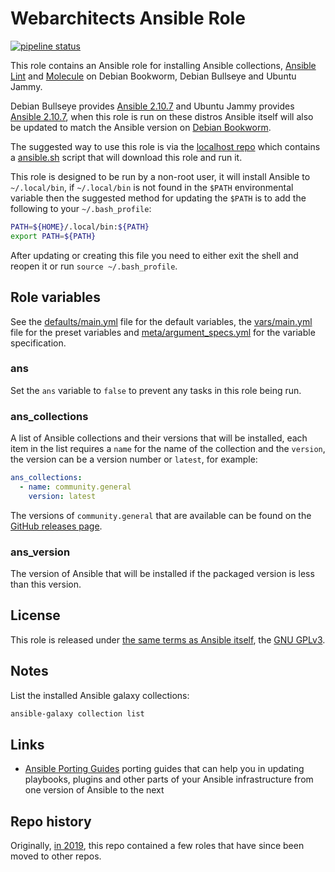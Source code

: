 # Webarchitects Ansible Role

[![pipeline status](https://git.coop/webarch/ansible/badges/master/pipeline.svg)](https://git.coop/webarch/ansible/-/commits/master)

This role contains an Ansible role for installing Ansible collections, [Ansible Lint](https://github.com/ansible/ansible-lint) and [Molecule](https://github.com/ansible-community/molecule) on Debian Bookworm, Debian Bullseye and Ubuntu Jammy.

Debian Bullseye provides [Ansible 2.10.7](https://packages.debian.org/bullseye/ansible) and Ubuntu Jammy provides [Ansible 2.10.7](https://packages.ubuntu.com/jammy/ansible), when this role is run on these distros Ansible itself will also be updated to match the Ansible version on [Debian Bookworm](https://packages.debian.org/bookworm/ansible-core).

The suggested way to use this role is via the [localhost repo](https://git.coop/webarch/localhost) which contains a [ansible.sh](https://git.coop/webarch/localhost/-/blob/main/ansible.sh) script that will download this role and run it.

This role is designed to be run by a non-root user, it will install Ansible to `~/.local/bin`, if `~/.local/bin` is not found in the `$PATH` environmental variable then the suggested method for updating the `$PATH` is to add the following to your `~/.bash_profile`:

```bash
PATH=${HOME}/.local/bin:${PATH}
export PATH=${PATH}
```

After updating or creating this file you need to either exit the shell and reopen it or run `source ~/.bash_profile`.

## Role variables

See the [defaults/main.yml](defaults/main.yml) file for the default variables, the [vars/main.yml](vars/main.yml) file for the preset variables and [meta/argument_specs.yml](meta/argument_specs.yml) for the variable specification.

### ans

Set the `ans` variable to `false` to prevent any tasks in this role being run.

### ans_collections

A list of Ansible collections and their versions that will be installed, each item in the list requires a `name` for the name of the collection and the `version`, the version can be a version number or `latest`, for example:

```yaml
ans_collections:
  - name: community.general
    version: latest
```

The versions of `community.general` that are available can be found on the [GitHub releases page](https://github.com/ansible-collections/community.general/releases).

### ans_version

The version of Ansible that will be installed if the packaged version is less than this version.

## License

This role is released under [the same terms as Ansible itself](https://github.com/ansible/ansible/blob/devel/COPYING), the [GNU GPLv3](LICENSE).

## Notes

List the installed Ansible galaxy collections:

```bash
ansible-galaxy collection list
```

## Links

* [Ansible Porting Guides](https://docs.ansible.com/ansible/devel/porting_guides/porting_guides.html) porting guides that can help you in updating playbooks, plugins and other parts of your Ansible infrastructure from one version of Ansible to the next

## Repo history

Originally, [in 2019](https://git.coop/webarch/ansible/-/tree/archive2019), this repo contained a few roles that have since been moved to other repos.
